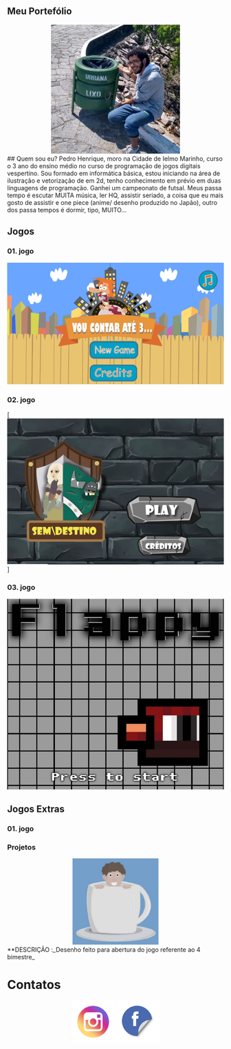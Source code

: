 ## Meu Portefólio
<center>
<img src="5b602aa9-8f45-4657-9f68-f2071f619208.jpg" width="300" height="300"> 
</center>
## Quem sou eu?
Pedro Henrique, moro na Cidade de Ielmo Marinho, curso o 3 ano do ensino médio no curso de programação de jogos digitais vespertino. Sou formado em informática básica, estou iniciando na área de ilustração e vetorização de em 2d, tenho conhecimento em  prévio em duas linguagens de programação. Ganhei um campeonato de futsal.
Meus passa tempo é escutar MUITA música, ler HQ, assistir seriado, a coisa que eu mais gosto de assistir e one piece (anime/ desenho produzido no Japão), outro dos passa tempos é dormir, tipo, MUITO...

## Jogos
### 01. jogo
[![imagem 01](1JG.png)](https://maciellima.github.io/VouContarAte3/)

### 02. jogo
[![imagem 01](4jogo.png)]

### 03. jogo
[![imagem 03](fr.jpg)](https://PedroHenriqueall.github.io/fb/)

## Jogos Extras
### 01. jogo

### Projetos
<center>
 <img src="f6426b77-2546-45ce-b90b-0deac63ebacb.jpg" width="200" height="200">
</center>
**DESCRIÇÃO :_Desenho feito para abertura do jogo referente ao 4 bimestre_

# Contatos
<center>
<a href="https://www.instagram.com/ph_sei_la/" target="_blank">
<img title="INSTAGRAM" alt="NOME" src="inta.png" width="100" height="100" /></a>
<a href="https://www.facebook.com/pedro.kaneki" target="_blank">
<img title="FACEBOOK" alt="NOME" src="fc.png" width="100" height="100" /></a>
</center>

